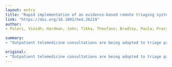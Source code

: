 ```yaml
---
layout: entry
title: "Rapid implementation of an evidence-based remote triaging system for assessment of suspected head and neck cancer referrals and patients on follow up after treatment during the COVID-19 pandemic: A model for international collaboration"
link: "https://doi.org/10.1002/hed.26219"
author:
- Paleri, Vinidh; Hardman, John; Tikka, Theofano; Bradley, Paula; Pracy, Paul; Fdsrcs, Cyrus Kerawala

summary:
- "Outpatient telemedicine consultations are being adopted to triage patients for head and neck cancer. There is currently no established structure to frame this consultation. No remote consultations were refused by patients. 77.1% of patients were discharged directly or have had appointments deferred. A customised Excel Data Tool was created, trialled across professional groups and made freely available for download at www.entintegrate.co.uk/entuk2wwtt. For suspected cancer referrals, we adapted the Head and Neck Cancer Risk Calculator (HaNC-RC-V.2."

original:
- "Outpatient telemedicine consultations are being adopted to triage patients for head and neck cancer. However, there is currently no established structure to frame this consultation. METHODS: For suspected cancer referrals, we adapted the Head and Neck Cancer Risk Calculator (HaNC-RC)-V.2, generated from 10,244 referrals with the following diagnostic efficacy metrics: 85% sensitivity, 98.6% negative predictive value and area under the curve of 0.89. For follow up patients, a symptom inventory generated from 5,123 follow-up consultations was used. A customised Excel Data Tool was created, trialled across professional groups and made freely available for download at www.entintegrate.co.uk/entuk2wwtt, alongside a user guide, protocol and registration link for the project. Stakeholder support was obtained from national bodies. RESULTS: No remote consultations were refused by patients. Preliminary data from 511 triaging episodes at 13 centres show that 77.1% of patients were discharged directly or have had their appointments deferred. DISCUSSION: Significant reduction in footfall can be achieved using a structured triaging system. Further refinement of HaNC-RC V.2 is feasible and the authors welcome international collaboration. This article is protected by copyright. All rights reserved."
---
```


